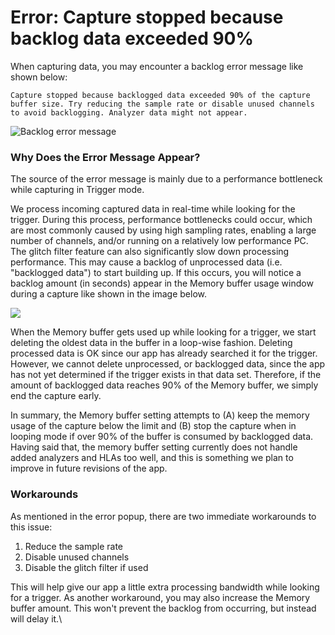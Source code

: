 # Error: Capture stopped because backlog data exceeded 90%

When capturing data, you may encounter a backlog error message like shown below:

`Capture stopped because backlogged data exceeded 90% of the capture buffer size. Try reducing the sample rate or disable unused channels to avoid backlogging. Analyzer data might not appear.`

![Backlog error message](<../.gitbook/assets/Screen Shot 2022-06-02 at 2.38.04 PM.png>)

### Why Does the Error Message Appear?

The source of the error message is mainly due to a performance bottleneck while capturing in Trigger mode.&#x20;

We process incoming captured data in real-time while looking for the trigger. During this process, performance bottlenecks could occur, which are most commonly caused by using high sampling rates, enabling a large number of channels, and/or running on a relatively low performance PC. The glitch filter feature can also significantly slow down processing performance. This may cause a backlog of unprocessed data (i.e. "backlogged data") to start building up. If this occurs, you will notice a backlog amount (in seconds) appear in the Memory buffer usage window during a capture like shown in the image below.

![](../.gitbook/assets/backlog.png)

When the Memory buffer gets used up while looking for a trigger, we start deleting the oldest data in the buffer in a loop-wise fashion. Deleting processed data is OK since our app has already searched it for the trigger. However, we cannot delete unprocessed, or backlogged data, since the app has not yet determined if the trigger exists in that data set. Therefore, if the amount of backlogged data reaches 90% of the Memory buffer, we simply end the capture early.

In summary, the Memory buffer setting attempts to (A) keep the memory usage of the capture below the limit and (B) stop the capture when in looping mode if over 90% of the buffer is consumed by backlogged data. Having said that, the memory buffer setting currently does not handle added analyzers and HLAs too well, and this is something we plan to improve in future revisions of the app.

### Workarounds

As mentioned in the error popup, there are two immediate workarounds to this issue:

1. Reduce the sample rate
2. Disable unused channels
3. Disable the glitch filter if used

This will help give our app a little extra processing bandwidth while looking for a trigger. As another workaround, you may also increase the Memory buffer amount. This won't prevent the backlog from occurring, but instead will delay it.\
